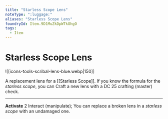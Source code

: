 ```yaml
---
title: "Starless Scope Lens"
noteType: ":luggage:"
aliases: "Starless Scope Lens"
foundryId: Item.9D1MuZkDpWTkOhgO
tags:
  - Item
---
```


# Starless Scope Lens
![[icons-tools-scribal-lens-blue.webp|150]]

A replacement lens for a [[Starless Scope]]. If you know the formula for the _starless scope_, you can Craft a new lens with a DC 25 crafting (master) check.

* * *

**Activate** 2 Interact (manipulate); You can replace a broken lens in a _starless scope_ with an undamaged one.
